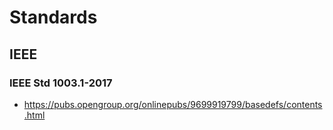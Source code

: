 # Standards

## IEEE

### IEEE Std 1003.1-2017

- <https://pubs.opengroup.org/onlinepubs/9699919799/basedefs/contents.html>
